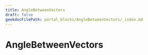 ```yaml
---
title: AngleBetweenVectors
draft: false
geekdocFilePath: portal_blocks/AngleBetweenVectors/_index.md
---
```

# AngleBetweenVectors